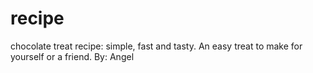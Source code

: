 # recipe
chocolate treat recipe: simple, fast and tasty. An easy treat to make for yourself or a friend. 
By: Angel 
